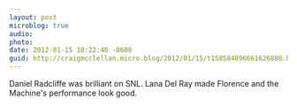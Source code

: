 ```yaml
---
layout: post
microblog: true
audio: 
photo: 
date: 2012-01-15 10:22:40 -0600
guid: http://craigmcclellan.micro.blog/2012/01/15/t158584896661626880.html
---
```

Daniel Radcliffe was brilliant on SNL. Lana Del Ray made Florence and the Machine's performance look good.
